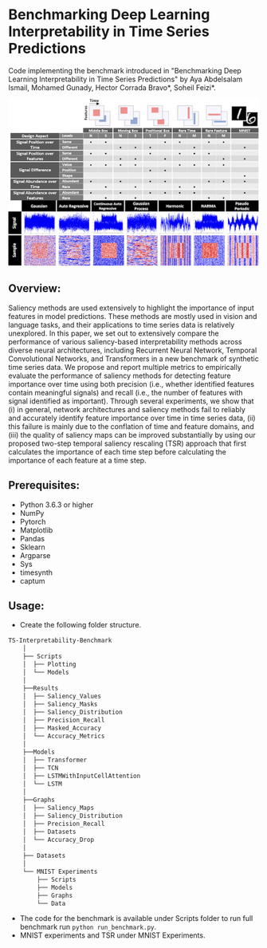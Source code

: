 # Benchmarking Deep Learning Interpretability in Time Series Predictions

Code implementing the benchmark introduced in "Benchmarking Deep Learning Interpretability in Time Series Predictions" by
Aya Abdelsalam Ismail, Mohamed Gunady, Hector Corrada Bravo*, Soheil Feizi*.

![alt text](summary.png)
## Overview:
Saliency methods are used extensively to highlight the importance of input features in model predictions. These methods are mostly used in vision and language tasks, and their applications to time series data is relatively unexplored. In this paper, we set out to extensively compare the performance of various saliency-based interpretability methods across diverse neural architectures, including Recurrent Neural Network, Temporal Convolutional Networks, and Transformers in a new benchmark of synthetic time series data. We propose and report multiple metrics to empirically evaluate the performance of saliency methods for detecting feature importance over time using both precision (i.e., whether identified features contain meaningful signals) and recall (i.e., the number of features with signal identified as important). Through several experiments, we show that (i) in general, network architectures and saliency methods fail to reliably and accurately identify feature importance over time in time series data, (ii) this failure is mainly due to the conflation of time and feature domains, and (iii) the quality of saliency maps can be improved substantially by using our proposed two-step temporal saliency rescaling (TSR) approach that first calculates the importance of each time step before calculating the importance of each feature at a time step.

## Prerequisites:
* Python 3.6.3 or higher
* NumPy
* Pytorch
* Matplotlib
* Pandas
* Sklearn
* Argparse
* Sys
* timesynth
* captum


## Usage:
- Create the following folder structure.
```
TS-Interpretability-Benchmark
    │
    ├── Scripts
    │  ├── Plotting
    │  └── Models
    │ 
    ├──Results
    │  ├── Saliency_Values
    │  ├── Saliency_Masks
    │  ├── Saliency_Distribution
    │  ├── Precision_Recall
    │  ├── Masked_Accuracy
    │  └── Accuracy_Metrics
    │ 
    ├──Models
    │  ├── Transformer
    │  ├── TCN
    │  ├── LSTMWithInputCellAttention
    │  └── LSTM
    │ 
    ├──Graphs
    │  ├── Saliency_Maps
    │  ├── Saliency_Distribution
    │  ├── Precision_Recall
    │  ├── Datasets
    │  └── Accuracy_Drop
    │
    ├── Datasets
    │
    └── MNIST Experiments
        ├── Scripts
        ├── Models
        ├── Graphs
        └── Data

```
- The code for the benchmark is available under Scripts folder to run full benchmark run ```python run_benchmark.py```.
- MNIST experiments and TSR under MNIST Experiments.
